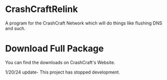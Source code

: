 # CrashCraftRelink
A program for the CrashCraft Network which will do things like flushing DNS and such.

# Download Full Package
You can find the downloads on CrashCraft's Website.





1/20/24 update-
This project has stopped development.
